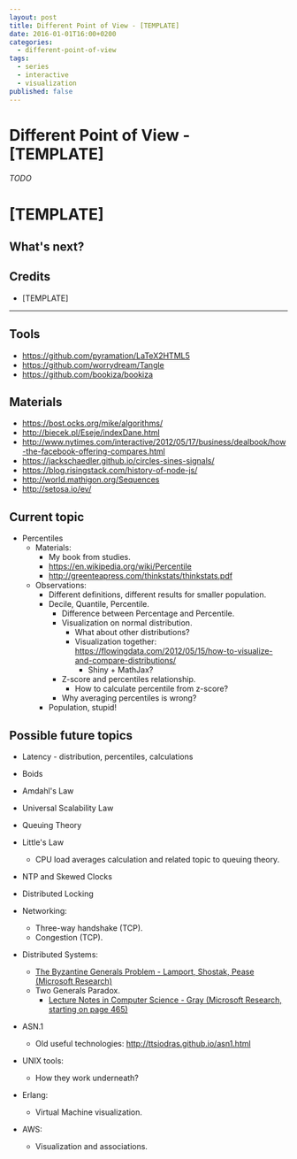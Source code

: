 ```yaml
---
layout: post
title: Different Point of View - [TEMPLATE]
date: 2016-01-01T16:00+0200
categories:
  - different-point-of-view
tags:
  - series
  - interactive
  - visualization
published: false
---
```


# Different Point of View - [TEMPLATE]

<quote class="disclaimer">*TODO*</quote>

# [TEMPLATE]



## What's next?

## Credits

- [TEMPLATE]


---

## Tools

  - https://github.com/pyramation/LaTeX2HTML5
  - https://github.com/worrydream/Tangle
  - https://github.com/bookiza/bookiza

## Materials

  - https://bost.ocks.org/mike/algorithms/
  - http://biecek.pl/Eseje/indexDane.html
  - http://www.nytimes.com/interactive/2012/05/17/business/dealbook/how-the-facebook-offering-compares.html
  - https://jackschaedler.github.io/circles-sines-signals/
  - https://blog.risingstack.com/history-of-node-js/
  - http://world.mathigon.org/Sequences
  - http://setosa.io/ev/

## Current topic

- Percentiles
  - Materials:
    - My book from studies.
    - https://en.wikipedia.org/wiki/Percentile
    - http://greenteapress.com/thinkstats/thinkstats.pdf
  - Observations:
    - Different definitions, different results for smaller population.
    - Decile, Quantile, Percentile.
      - Difference between Percentage and Percentile.
      - Visualization on normal distribution.
        - What about other distributions?
        - Visualization together: https://flowingdata.com/2012/05/15/how-to-visualize-and-compare-distributions/
          - Shiny + MathJax?
      - Z-score and percentiles relationship.
        - How to calculate percentile from z-score?
      - Why averaging percentiles is wrong?
    - Population, stupid!

## Possible future topics

- Latency - distribution, percentiles, calculations

- Boids

- Amdahl's Law
- Universal Scalability Law

- Queuing Theory
- Little's Law
  - CPU load averages calculation and related topic to queuing theory.

- NTP and Skewed Clocks

- Distributed Locking

- Networking:
  - Three-way handshake (TCP).
  - Congestion (TCP).

- Distributed Systems:
  - [The Byzantine Generals Problem - Lamport, Shostak, Pease (Microsoft Research)](http://research.microsoft.com/en-us/um/people/lamport/pubs/byz.pdf)
  - Two Generals Paradox.
    - [Lecture Notes in Computer Science - Gray (Microsoft Research, starting on page 465)](http://research.microsoft.com/en-us/um/people/gray/papers/DBOS.pdf)

- ASN.1
  - Old useful technologies: http://ttsiodras.github.io/asn1.html

- UNIX tools:
  - How they work underneath?

- Erlang:
  - Virtual Machine visualization.

- AWS:
  - Visualization and associations.
